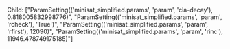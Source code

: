 Child: ["ParamSetting(('minisat_simplified.params', 'param', 'cla-decay'), 0.818005832998776)", "ParamSetting(('minisat_simplified.params', 'param', 'rcheck'), 'True')", "ParamSetting(('minisat_simplified.params', 'param', 'rfirst'), 12090)", "ParamSetting(('minisat_simplified.params', 'param', 'rinc'), 11946.478749175185)"]
